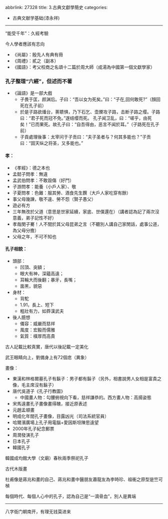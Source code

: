 abbrlink: 27328
title: 3.古典文獻學簡史
categories:
  - 古典文献学基础(漆永祥)
---
“能受千年”：久經考驗

今人學者應該有志向

- 《尚屬》：殷先人有典有冊
- 《周禮》：貳之（副本）
- 《國語》：考父校商之名頌十二篇於周大師（成湯為中國第一個文獻學家）

### 孔子整理“六經”，但述而不著

- 《論語》是一部大戲
	- 子畏于匡，颜渊后。子曰：“吾以女为死矣。”曰：“子在,回何敢死?”（顏回死在孔子前）
	- 於是子路欲燔台，蒉聩惧，乃下石乞、壶黡攻子路，击断子路之缨。子路曰：“君子死而冠不免。”遂结缨而死。  孔子闻卫乱，曰：“嗟乎，由死矣！”已而果死。故孔子曰：“自吾得由，恶言不闻於耳。”（子路死在孔子前）
	- 子貢處理後事：太宰问于子贡曰：“夫子圣者与？何其多能也？”子贡曰：“固天纵之将圣，又多能也。”

#### 孝：

- 《孝經》：德之本也
- 孟懿子問孝：無違
- 孟武伯問孝：不敢毀傷（好鬥）
- 子游問孝：能養（小戶人家）、敬
- 子夏問孝：色難：服其勞、酒食先生饌（大戶人家吃穿有餘）
- 事父母幾諫，敬不違、勞不怨（賢子愚父）
- 遊必有方
- 三年無改於父道（意思是世家延續，家底、世僕還在）（講者認為記了兩次沒意義，弟子記性不好）
- 孝哉閔子騫！人不間於其父母昆弟之言（不聽別人講自己家閒話，處事公道，為父母分擔）
- 父母之年，不可不知也

#### 孔子相貌：

- 頭部：
	- 凹頂、突額；
	- 眼大有神，深蘊高遠；
	- 耳輪大而後翻；暴牙，長嘴；
	- 面黑，貌惡
- 身材：
	- 背駝
	- 1.91，長上、短下
	- 粗壯有力，如莽漢武夫
- 後人臆想
	- 儀容：威嚴而慈祥
	- 風度：宏毅而儒雅
	- 氣質：樸厚而高貴

古人記載比較真實，唐代以後記載一定美化

武王眼睛向上，劉備身上有72個痣（異象）

畫像：

- 東漢和林格爾墓孔子有鬍子：男子都有鬍子（另外，相書說男人女相是富貴之像，毛主席沒有鬍子）
- 唐代吳道子《孔子行教圖》
	- 中國畫人物：勾腰俯視向下看，慈祥謙恭的。西方畫人物：高揚姿態
- 宋馬遠畫孔子畫像畫得醜，接近原表述
- 元趙孟頫畫
- 明成化年間孔子畫像，目露凶光（司法系統官員）
- 哈爾濱廣場上孔子用電腦+愛因斯坦陳思遠望
- 2000年孔子紀念郵票
- 周潤發演孔子
- 日本孔子
- 韓國孔子

韓國成均館大學（文廟）春秋兩季祭祀孔子

古代木版畫

杜甫像是蔣兆和畫的自己、蔣兆和畫中醫朋友蕭龍友為李時珍、祖衝之原型是竺可楨

每個時代、每個人心中的孔子，認為自己是“一滴骨血”，別人是異端


***

八字衙门朝南开，有理无钱莫进来
